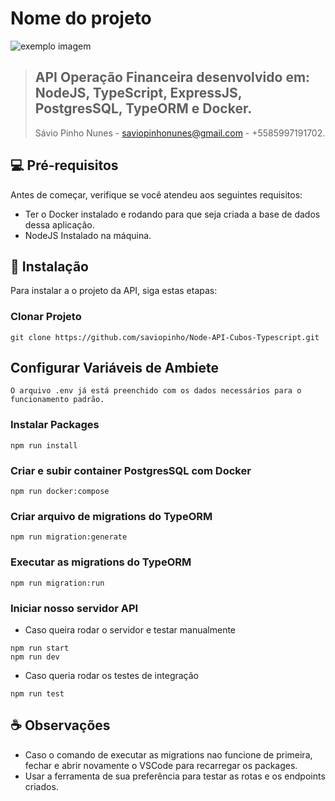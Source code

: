 # Nome do projeto

<!---Esses são exemplos. Veja https://shields.io para outras pessoas ou para personalizar este conjunto de escudos. Você pode querer incluir dependências, status do projeto e informações de licença aqui--->

![exemplo imagem](https://vagas.byintera.com/wp-content/uploads/2022/08/cubos_newLogo.png)

> ## **API Operação Financeira desenvolvido em: NodeJS, TypeScript, ExpressJS, PostgresSQL, TypeORM e Docker.**
>
> Sávio Pinho Nunes - saviopinhonunes@gmail.com - +5585997191702.

## 💻 Pré-requisitos

Antes de começar, verifique se você atendeu aos seguintes requisitos:

* Ter o Docker instalado e rodando para que seja criada a base de dados dessa aplicação.
* NodeJS Instalado na máquina.

## 🚀 Instalação

Para instalar a o projeto da API, siga estas etapas:

### Clonar Projeto
```
git clone https://github.com/saviopinho/Node-API-Cubos-Typescript.git
```

## Configurar Variáveis de Ambiete
```
O arquivo .env já está preenchido com os dados necessários para o funcionamento padrão.
```

### Instalar Packages
```
npm run install
```

### Criar e subir container PostgresSQL com Docker
```
npm run docker:compose
```

### Criar arquivo de migrations do TypeORM
```
npm run migration:generate
```

### Executar as migrations do TypeORM
```
npm run migration:run
```
### Iniciar nosso servidor API 
* Caso queira rodar o servidor e testar manualmente
```
npm run start
npm run dev
```
* Caso queria rodar os testes de integração
```
npm run test
```

## ☕ Observações

* Caso o comando de executar as migrations nao funcione de primeira, fechar e abrir novamente o VSCode para recarregar os packages.
* Usar a ferramenta de sua preferência para testar as rotas e os endpoints criados.
